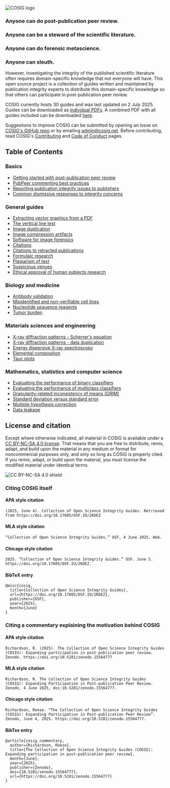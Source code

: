 ![COSIG logo](https://github.com/reeserich/cosig/blob/main/img/home/241017_final_logo_mockup.png)

### **Anyone can do post-publication peer review.**
### **Anyone can be a steward of the scientific literature.**
### **Anyone can do forensic metascience.**
### **Anyone can sleuth.**

However, investigating the integrity of the published scientific literature often requires domain-specific knowledge that not everyone will have. This open source project is a collection of guides written and maintained by publication integrity experts to distribute this domain-specific knowledge so that others can participate in post-publication peer review.

COSIG currently hosts 30 guides and was last updated on 2 July 2025. Guides can be downloaded as [individual PDFs](https://osf.io/2kdez/files/osfstorage). A combined PDF with all guides included can be downloaded [here](https://osf.io/ynb8j).

Suggestions to improve COSIG can be submitted by opening an issue on [COSIG's GitHub repo](https://github.com/cosig-pppr/cosig/issues) or by emailing [admin@cosig.net](mailto:admin@cosig.net). Before contributing, read COSIG's [Contributing](https://github.com/cosig-pppr/cosig/blob/main/CONTRIBUTING.md) and [Code of Conduct](https://github.com/cosig-pppr/cosig/blob/main/CODE_OF_CONDUCT.md) pages.

## **Table of Contents**

### Basics

* [Getting started with post-publication peer review](https://osf.io/8m2tz)
* [PubPeer commenting best practices](https://osf.io/sghaq)
* [Reporting publication integrity issues to publishers](https://osf.io/4edk2)
* [Common dismissive responses to integrity concerns](https://osf.io/7w5ys)

### General guides

* [Extracting vector graphics from a PDF](https://osf.io/n8fvw)
* [The vertical line test](https://osf.io/e3nfr)
* [Image duplication](https://osf.io/547re)
* [Image compression artifacts](https://osf.io/e5vzr)
* [Software for image forensics](https://osf.io/g23pf)
* [Citations](https://osf.io/5vknq)
* [Citations to retracted publications](https://osf.io/9q3as)
* [Formulaic research](https://osf.io/24dhu)
* [Plagiarism of text](https://osf.io/ntcb4)
* [Suspicious venues](https://osf.io/vrk7e)
* [Ethical approval of human subjects research](https://osf.io/6mwhe)

### Biology and medicine

* [Antibody validation](https://osf.io/c6qmj)
* [Misidentified and non-verifiable cell lines](https://osf.io/d7we5)
* [Nucleotide sequence reagents](https://osf.io/2egvz)
* [Tumor burden](https://osf.io/gzk8v)

### Materials sciences and engineering

* [X-ray diffraction patterns - Scherrer's equation](https://osf.io/hf7qy)
* [X-ray diffraction patterns - data duplication](https://osf.io/685xa)
* [Energy dispersive X-ray spectroscopy](https://osf.io/shfjy)
* [Elemental composition](https://osf.io/st8up)
* [Tauc plots](https://osf.io/gpxvf)

### Mathematics, statistics and computer science

* [Evaluating the performance of binary classifiers](https://osf.io/pvr4a)
* [Evaluating the performance of multiclass classifiers](https://osf.io/5x2rp)
* [Granularity-related inconsistency of means (GRIM)](https://osf.io/67bp4)
* [Standard deviation versus standard error](https://osf.io/hp4yd)
* [Multiple hypothesis correction](https://osf.io/csxd5)
* [Data leakage](https://osf.io/d8mzb)

## **License and citation**

Except where otherwise indicated, all material in COSIG is available under a [CC BY-NC-SA 4.0 license](https://creativecommons.org/licenses/by-nc-sa/4.0/). That means that you are free to distribute, remix, adapt, and build upon the material in any medium or format for noncommercial purposes only, and only so long as COSIG is properly cited. If you remix, adapt, or build upon the material, you must license the modified material under identical terms.

![CC BY-NC-SA 4.0 shield](https://licensebuttons.net/l/by-nc-sa/4.0/88x31.png)

### Citing COSIG itself

#### APA style citation

```  
(2025, June 4). Collection of Open Science Integrity Guides. Retrieved from https://doi.org/10.17605/OSF.IO/2KDEZ
```

#### MLA style citation

```  
“Collection of Open Science Integrity Guides.” OSF, 4 June 2025. Web. 
```

#### Chicago style citation

```
2025. “Collection of Open Science Integrity Guides.” OSF. June 5. https://doi.org/10.17605/OSF.IO/2KDEZ. 
```
#### BibTeX entry
```
@misc{cosig,
  title={Collection of Open Science Integrity Guides},
  url={https://doi.org/10.17605/OSF.IO/2KDEZ},
  publisher={OSF},
  year={2025},
  month={June}
}
```

### Citing a commentary explaining the motivation behind COSIG

#### APA style citation
```
Richardson, R. (2025). The Collection of Open Science Integrity Guides (COSIG): Expanding participation in post-publication peer review. Zenodo. https://doi.org/10.5281/zenodo.15564777
```

#### MLA style citation
```
Richardson, R. The Collection of Open Science Integrity Guides (COSIG): Expanding Participation in Post-publication Peer Review. Zenodo, 4 June 2025, doi:10.5281/zenodo.15564777.
```

#### Chicago style citation
```
Richardson, Reese. “The Collection of Open Science Integrity Guides (COSIG): Expanding Participation in Post-publication Peer Review”. Zenodo, June 4, 2025. https://doi.org/10.5281/zenodo.15564777.
```
#### BibTex entry
```
@article{cosig_commentary,
  author={Richardson, Reese},
  title={The Collection of Open Science Integrity Guides (COSIG): Expanding participation in post-publication peer review},
  month={June},
  year={2025},
  publisher={Zenodo},
  doi={10.5281/zenodo.15564777},
  url={https://doi.org/10.5281/zenodo.15564777}
}
```